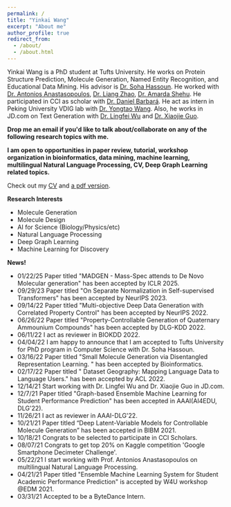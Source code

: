 ```yaml
---
permalink: /
title: "Yinkai Wang"
excerpt: "About me"
author_profile: true
redirect_from: 
  - /about/
  - /about.html
---
```


Yinkai Wang is a PhD student at Tufts University. He works on Protein Structure Prediction, Molecule Generation, Named Entity Recognition, and Educational Data Mining. His advisor is [Dr. Soha Hassoun](https://www.cs.tufts.edu/~soha/). He worked with [Dr. Antonios Anastasopoulos](https://cs.gmu.edu/~antonis/author/antonios-anastasopoulos/), [Dr. Liang Zhao](http://cs.emory.edu/~lzhao41/), [Dr. Amarda Shehu](https://cs.gmu.edu/~ashehu/?q=People). He participated in CCI as scholar with [Dr. Daniel Barbará](https://care.gmu.edu/barbara/). He act as intern in Peking University VDIG lab with [Dr. Yongtao Wang](https://dl.acm.org/profile/81486645230). Also, he works in JD.com on Text Generation with [Dr. Lingfei Wu](https://sites.google.com/a/email.wm.edu/teddy-lfwu/) and [Dr. Xiaojie Guo](https://www.researchgate.net/profile/Xiaojie-Guo-3). 

**Drop me an email if you'd like to talk about/collaborate on any of the following research topics with me.**

**I am open to opportunities in paper review, tutorial, workshop organization in bioinformatics, data mining, machine learning, multilingual Natural Language Processing, CV, Deep Graph Learning related topics.**

Check out my [CV](https://yinkaiw.github.io/cv/)
and [a pdf version](https://yinkaiw.github.io/files/CV_Yinkai.pdf).




**Research Interests**
  * Molecule Generation
  * Molecule Design
  * AI for Science (Biology/Physics/etc)
  * Natural Language Processing
  * Deep Graph Learning
  * Machine Learning for Discovery 


**News!**
* 01/22/25 Paper titled "MADGEN - Mass-Spec attends to De Novo Molecular generation" has been accepted by ICLR 2025.
* 09/29/23 Paper titled "On Separate Normalization in Self-supervised Transformers" has been accepted by NeurIPS 2023.
* 09/14/22 Paper titled "Multi-objective Deep Data Generation with Correlated Property Control" has been accepted by NeurIPS 2022.
* 06/26/22 Paper titled "Property-Controllable Generation of Quaternary Ammounium Compounds" has been accepted by DLG-KDD 2022.
* 06/11/22 I act as reviewer in BIOKDD 2022.
* 04/04/22 I am happy to announce that I am accepted to Tufts University for PhD program in Computer Science with Dr. Soha Hassoun.
* 03/16/22 Paper titled "Small Molecule Generation via Disentangled Representation Learning. " has been accepted by Bioinformatics.
* 02/17/22 Paper titled " Dataset Geography: Mapping Language Data to Language Users." has been accepted by ACL 2022.
* 12/14/21 Start working with Dr. Lingfei Wu and Dr. Xiaojie Guo in JD.com.
* 12/7/21 Paper titled "Graph-based Ensemble Machine Learning for Student Performance Prediction" has been accepted in AAAI(AI4EDU, DLG'22).
* 11/26/21 I act as reviewer in AAAI-DLG'22.
* 10/21/21 Paper titled “Deep Latent-Variable Models for Controllable Molecule Generation” has been accepted in BIBM 2021.
* 10/18/21 Congrats to be selected to participate in CCI Scholars.
* 08/07/21 Congrats to get top 20% on Kaggle competition 'Google Smartphone Decimeter Challenge'.
* 05/22/21 I start working with Prof. Antonios Anastasopoulos on multilingual Natural Language Processing.
* 04/21/21 Paper titled "Ensemble Machine Learning System for Student Academic Performance Prediction" is accepted by W4U workshop @EDM 2021.
* 03/31/21 Accepted to be a ByteDance Intern.
